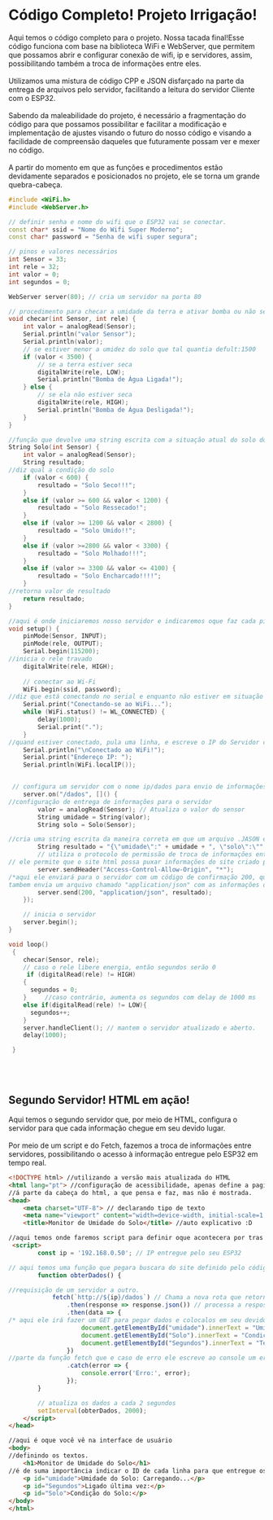 # Código Completo! Projeto Irrigação!

Aqui temos o código completo para o projeto. Nossa tacada final!Esse código funciona com base na biblioteca WiFi e WebServer, que permitem que possamos abrir e configurar conexão de wifi, ip e servidores, assim, possibilitando também a troca de informações entre eles.<br>
<br>Utilizamos uma mistura de código CPP e JSON disfarçado na parte da entrega de arquivos pelo servidor, facilitando a leitura do servidor Cliente com o ESP32.<br>
<br>Sabendo da maleabilidade do projeto, é necessário a fragmentação do código para que possamos possibilitar e facilitar a modificação e implementação de ajustes visando o futuro do nosso código e visando a facilidade de compreensão daqueles que futuramente possam ver e mexer no código.<br>
<br>A partir do momento em que as funções e procedimentos estão devidamente separados e posicionados no projeto, ele se torna um grande quebra-cabeça.<br>


```cpp
#include <WiFi.h>
#include <WebServer.h>

// definir senha e nome do wifi que o ESP32 vai se conectar.
const char* ssid = "Nome do Wifi Super Moderno"; 
const char* password = "Senha de wifi super segura"; 

// pinos e valores necessários
int Sensor = 33;
int rele = 32;
int valor = 0;
int segundos = 0;

WebServer server(80); // cria um servidor na porta 80

// procedimento para checar a umidade da terra e ativar bomba ou não se necessário
void checar(int Sensor, int rele) {
    int valor = analogRead(Sensor);
    Serial.println("valor Sensor");
    Serial.println(valor);
    // se estiver menor a umidez do solo que tal quantia defult:1500
    if (valor < 3500) {
        // se a terra estiver seca
        digitalWrite(rele, LOW);
        Serial.println("Bomba de Água Ligada!");
    } else {
        // se ela não estiver seca
        digitalWrite(rele, HIGH);
        Serial.println("Bomba de Água Desligada!");
    }
}

//função que devolve uma string escrita com a situação atual do solo do sensor.
String Solo(int Sensor) {
    int valor = analogRead(Sensor);
    String resultado;
//diz qual a condição do solo
    if (valor < 600) {
        resultado = "Solo Seco!!!";
    } 
    else if (valor >= 600 && valor < 1200) {
        resultado = "Solo Ressecado!";
    } 
    else if (valor >= 1200 && valor < 2800) {
        resultado = "Solo Umido!!";
    } 
    else if (valor >=2800 && valor < 3300) {
        resultado = "Solo Molhado!!!";
    } 
    else if (valor >= 3300 && valor <= 4100) {
        resultado = "Solo Encharcado!!!!";
    }
//retorna valor de resultado
    return resultado;
}

//aqui é onde iniciaremos nosso servidor e indicaremos oque faz cada pino.
void setup() {
    pinMode(Sensor, INPUT);
    pinMode(rele, OUTPUT);
    Serial.begin(115200);
//inicia o rele travado
    digitalWrite(rele, HIGH);
    
    // conectar ao Wi-Fi
    WiFi.begin(ssid, password);
//diz que está conectando no serial e enquanto não estiver em situação de conectado, ele escreverá pontos até conectar.
    Serial.print("Conectando-se ao WiFi...");
    while (WiFi.status() != WL_CONNECTED) {
        delay(1000);
        Serial.print(".");
    }
//quand estiver conectado, pula uma linha, e escreve o IP do Servidor criado pelo ESP32 que será usado depois
    Serial.println("\nConectado ao WiFi!");
    Serial.print("Endereço IP: ");
    Serial.println(WiFi.localIP());


 // configura um servidor com o nome ip/dados para envio de informações.
    server.on("/dados", []() {
//configuração de entrega de informações para o servidor
        valor = analogRead(Sensor); // Atualiza o valor do sensor
        String umidade = String(valor);
        String solo = Solo(Sensor);

//cria uma string escrita da maneira correta em que um arquivo .JASON é escrito.
        String resultado = "{\"umidade\":" + umidade + ", \"solo\":\"" + solo + "\", \"segundos\":" + String(segundos) + "}";
        // utiliza o protocolo de permissão de troca de informações entre site chamado  Cross-Origin Resource Sharing (CORS)
// ele permite que o site html possa puxar informações do site criado pelo esp, Como foi colocado um "*" no parametro, ele permitira que qualquer um possa puxar as informações do ESP32.
        server.sendHeader("Access-Control-Allow-Origin", "*");
/*aqui ele enviará para o servidor com um código de confirmação 200, que para o HTML significa OK. Caso de erro de retorno do sinal ele retornara um 404, oque não é um ok.
tambem envia um arquivo chamado "application/json" com as informações de resultado para o servidor, tal arquivo será no futuro puxado pelo HTML.    */
        server.send(200, "application/json", resultado);
    });

    // inicia o servidor
    server.begin();
}

void loop() 
 {
    checar(Sensor, rele);
    // caso o rele libere energia, então segundos serão 0
     if (digitalRead(rele) != HIGH)
    {
      segundos = 0;
    }     //caso contrário, aumenta os segundos com delay de 1000 ms
    else if(digitalRead(rele) != LOW){
      segundos++;
    }
    server.handleClient(); // mantem o servidor atualizado e aberto.
    delay(1000);

 }
```
<br><br>
## Segundo Servidor! HTML em ação!
Aqui temos o segundo servidor que, por meio de HTML, configura o servidor para que cada informação chegue em seu devido lugar.<br>
<br>Por meio de um script e do Fetch, fazemos a troca de informações entre servidores, possibilitando o acesso à informação entregue pelo ESP32 em tempo real.<br>


```html
<!DOCTYPE html> //utilizando a versão mais atualizada do HTML
<html lang="pt"> //configuração de acessibilidade, apenas define a pagina como PT
//á parte da cabeça do html, a que pensa e faz, mas não é mostrada.
<head>
    <meta charset="UTF-8"> // declarando tipo de texto
    <meta name="viewport" content="width=device-width, initial-scale=1.0">  // conf do texto do site.
    <title>Monitor de Umidade do Solo</title> //auto explicativo :D

//aqui temos onde faremos script para definir oque acontecera por tras da interface do site.
 <script>
        const ip = '192.168.0.50'; // IP entregue pelo seu ESP32

// aqui temos uma função que pegara buscara do site definido pelo código informações de id especificas para poder entregar em lugares especificos tambem.
        function obterDados() {

//requisição de um servidor a outro.
            fetch(`http://${ip}/dados`) // Chama a nova rota que retorna todos os dados
                .then(response => response.json()) // processa a resposta como JSON que é o arquivo entregue pelo ESP32.
                .then(data => {
/* aqui ele irá fazer um GET para pegar dados e colocalos em seu devido lugar, no caso fazer um GET no arquivo JSON da Umidade, Solo e segundos e entregalos em seus devidos lugares por id */
                    document.getElementById("umidade").innerText = "Umidade do Solo: " + data.umidade;
                    document.getElementById("Solo").innerText = "Condição atual do Solo: " + data.solo;
                    document.getElementById("Segundos").innerText = "Tempo desde a última vez ligada a bomba: " + data.segundos + " Segundos.";
                })
//parte da função fetch que e caso de erro ele escreve ao console um erro.
                .catch(error => {
                    console.error('Erro:', error);
                });
        }

        // atualiza os dados a cada 2 segundos
        setInterval(obterDados, 2000);
    </script>
</head>

//aqui é oque você vê na interface de usuário
<body>
//definindo os textos.
    <h1>Monitor de Umidade do Solo</h1>
//é de suma importância indicar o ID de cada linha para que entregue os dados em seus devidos lugares.
    <p id="umidade">Umidade do Solo: Carregando...</p>
    <p id="Segundos">Ligado última vez:</p>
    <p id="Solo">Condição do Solo:</p>
</body>
</html>
```
